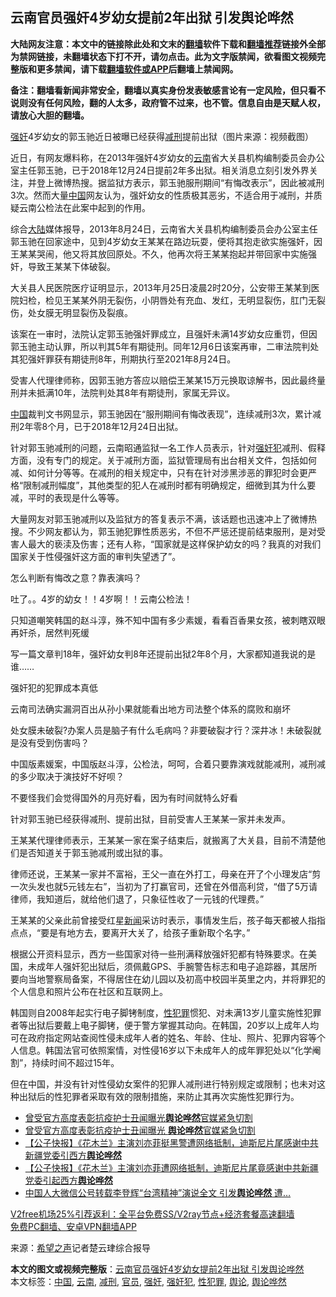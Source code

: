  <h2>云南官员强奸4岁幼女提前2年出狱 引发舆论哗然</h2> <p class="notice"><b>大陆网友注意：本文中的链接除此处和文末的<a href="https://github.com/bannedbook/fanqiang" >翻墙</a>软件下载和<a href="https://github.com/killgcd/justmysocks/blob/master/README.md">翻墙推荐</a>链接外全部为禁网链接，未翻墙状态下打不开，请勿点击。此为文字版禁闻，欲看图文视频完整版和更多禁闻，请下载<a href="https://github.com/bannedbook/fanqiang">翻墙软件或APP</a>后翻墙上禁闻网。</p><p>备注：翻墙看新闻非常安全，翻墙以真实身份发表敏感言论有一定风险，但只看不说则没有任何风险，翻的人太多，政府管不过来，也不管。信息自由是天赋人权，请放心大胆的翻墙。</b></p>  <div class="entry"> <p id="conimg"><a href="https://www.bannedbook.org/bnews/tag/%e5%bc%ba%e5%a5%b8/" class="st_tag internal_tag" rel="tag" title="标签 强奸 下的日志">强奸</a>4岁幼女的郭玉驰近日被曝已经获得<a href="https://www.bannedbook.org/bnews/tag/%E5%87%8F%E5%88%91/" class="st_tag internal_tag" rel="tag" title="标签 减刑 下的日志">减刑</a>提前出狱（图片来源：视频截图）</p> <p>近日，有网友爆料称，在2013年强奸4岁幼女的<a href="https://www.bannedbook.org/bnews/tag/%e4%ba%91%e5%8d%97/" class="st_tag internal_tag" rel="tag" title="标签 云南 下的日志">云南</a>省大关县机构编制委员会办公室主任郭玉驰，已于2018年12月24日提前2年多出狱。相关消息立刻引发外界关注，并登上微博热搜。据监狱方表示，郭玉驰服刑期间“有悔改表示”，因此被减刑3次。然而大量<span class='wp_keywordlink_affiliate'><a href="https://www.bannedbook.org/" title="中国" target="_blank">中国</a></span>网友认为，强奸幼女的性质极其恶劣，不适合用于减刑，并质疑云南公检法在此案中起到的作用。</p> <p>综合<span class='wp_keywordlink_affiliate'><a href="https://www.bannedbook.org/" title="大陆" target="_blank">大陆</a></span>媒体报导，2013年8月24日，云南省大关县机构编制委员会办公室主任郭玉驰在回家途中，见到4岁幼女王某某在路边玩耍，便将其抱走欲实施强奸，因王某某哭闹，他又将其放回原处。不久，他再次将王某某抱起并带回家中实施强奸，导致王某某下体破裂。</p> <p>大关县人民医院医疗证明显示，2013年月25日凌晨2时20分，公安带王某某到医院妇检，检见王某某外阴无裂伤，小阴唇处有充血、发红，无明显裂伤，肛门无裂伤，处女膜无明显裂伤及裂痕。</p> <p>该案在一审时，法院认定郭玉驰强奸罪成立，且强奸未满14岁幼女应重罚，但因郭玉驰主动认罪，所以判其5年有期徒刑。同年12月6日该案再审，二审法院判处其犯强奸罪获有期徒刑8年，刑期执行至2021年8月24日。</p> <p>受害人代理律师称，因郭玉驰方答应以赔偿王某某15万元换取谅解书，因此最终量刑并未抵满10年，法院判处其8年有期徒刑，家属无异议。</p>  <p><a href="https://www.bannedbook.org/bnews/tag/%E4%B8%AD%E5%9B%BD/" class="st_tag internal_tag" rel="tag" title="标签 中国 下的日志">中国</a>裁判文书网显示，郭玉驰因在“服刑期间有悔改表现”，连续减刑3次，累计减刑2年零8个月，已于2018年12月24日出狱。</p> <p>针对郭玉驰减刑的问题，云南昭通监狱一名工作人员表示，针对<a href="https://www.bannedbook.org/bnews/tag/%E5%BC%BA%E5%A5%B8%E7%8A%AF/" class="st_tag internal_tag" rel="tag" title="标签 强奸犯 下的日志">强奸犯</a>减刑、假释方面，没有专门的规定。关于减刑方面，监狱管理局有出台相关文件，包括如何减、如何计分等等。在减刑的相关规定中，只有在针对涉黑涉恶的罪犯时会更严格“限制减刑幅度”，其他类型的犯人在减刑时都有明确规定，细微到其为什么要减，平时的表现是什么等等。</p> <p>大量网友对郭玉驰减刑以及监狱方的答复表示不满，该话题也迅速冲上了微博热搜。不少网友都认为，郭玉驰犯罪性质恶劣，不但不严惩还提前结束服刑，是对受害人最大的亵渎及伤害；还有人称，“国家就是这样保护幼女的吗？我真的对我们国家关于性侵强奸这方面的审判失望透了”。</p> <p>怎么判断有悔改之意？靠表演吗？</p> <p>吐了。。4岁的幼女！！4岁啊！！云南公检法！</p> <p>只知道嘲笑韩国的赵斗淳，殊不知中国有多少素媛，看看百香果女孩，被刺瞎双眼再奸杀，居然判死缓</p>  <p>写一篇文章判18年，强奸幼女判8年还提前出狱2年8个月，大家都知道我说的是谁&#8230;&#8230;</p> <p>强奸犯的犯罪成本真低</p> <p>云南司法确实漏洞百出从孙小果就能看出地方司法整个体系的腐败和崩坏</p> <p>处女膜未破裂?办案人员是脑子有什么毛病吗？非要破裂才行？深井冰！未破裂就是没有受到伤害吗？</p> <p>中国版素媛案，中国版赵斗淳，公检法，呵呵，合着只要靠演戏就能减刑，减刑减的多少取决于演技好不好呗？</p> <p>不要怪我们会觉得国外的月亮好看，因为有时间就特么好看</p>  <p>针对郭玉驰已经获得减刑、提前出狱，目前受害人王某某一家并未发声。</p> <p>王某某代理律师表示，王某某一家在案子结束后，就搬离了大关县，目前不清楚他们是否知道关于郭玉驰减刑或出狱的事。</p> <p>律师还说，王某某一家并不富裕，王父一直在外打工，母亲在开了个小理发店“剪一次头发也就5元钱左右”，当初为了打赢官司，还曾在外借高利贷，“借了5万请律师，我知道后，就给他们退了，只象征性收了一元钱的代理费。”</p> <p>王某某的父亲此前曾接受红星<span class='wp_keywordlink_affiliate'><a href="https://www.bannedbook.org/" title="新闻">新闻</a></span>采访时表示，事情发生后，孩子每天都被人指指点点，“要是有地方去，要离开大关了，给孩子重新取个名字。”</p> <p>根据公开资料显示，西方一些国家对待一些刑满释放强奸犯都有特殊要求。在美国，未成年人强奸犯出狱后，须佩戴GPS、手腕警告标志和电子追踪器，其居所要向当地警察局备案，不得居住在幼儿园以及初高中校园半英里之内，并将罪犯的个人信息和照片公布在社区和互联网上。</p> <p>韩国则自2008年起实行电子脚铐制度，<a href="https://www.bannedbook.org/bnews/tag/%E6%80%A7%E7%8A%AF%E7%BD%AA/" class="st_tag internal_tag" rel="tag" title="标签 性犯罪 下的日志">性犯罪</a>惯犯、对未满13岁儿童实施性犯罪者等出狱后要戴上电子脚铐，便于警方掌握其动向。在韩国，20岁以上成年人均可在政府指定网站查阅性侵未成年人者的姓名、年龄、住址、照片、犯罪内容等个人信息。韩国法官可依照案情，对性侵16岁以下未成年人的成年罪犯处以“化学阉割”，持续时间不超过15年。</p>  <p>但在中国，并没有针对性侵幼女案件的犯罪人减刑进行特别规定或限制；也未对这种出狱后的性犯罪者采取有效的限制措施，来防止其再次实施性犯罪行为。</p> <ul class='op-related-articles' title='相关阅读'> <li><a href='https://www.bannedbook.org/bnews/baitai/20201014/1413742.html' target='_blank'>曾受官方高度表彰抗疫护士丑闻曝光<b>舆论哗然</b>官媒紧急切割</a></li> <li><a href='https://www.bannedbook.org/bnews/headline/20201014/1413659.html' target='_blank'>曾受官方高度表彰抗疫护士丑闻曝光 <b>舆论哗然</b>官媒紧急切割</a></li> <li><a href='https://www.bannedbook.org/bnews/bannedvideo/20200909/1393698.html' target='_blank'>【公子快报】《花木兰》主演刘亦菲挺黑警遭网络抵制，迪斯尼片尾感谢中共新疆党委引西方<b>舆论哗然</b></a></li> <li><a href='https://www.bannedbook.org/bnews/bannedvideo/20200909/1393672.html' target='_blank'>【公子快报】《花木兰》主演刘亦菲遭网络抵制，迪斯尼片尾竟感谢中共新疆党委引起西方<b>舆论哗然</b></a></li> <li><a href='https://www.bannedbook.org/bnews/cbnews/20200731/1372624.html' target='_blank'>中国人大微信公号转载李登辉“台湾精神”演说全文 引发<b>舆论哗然</b> 遭…</a></li> </ul> <p class="texttj"> <a href="https://github.com/bannedbook/fanqiang/wiki/V2ray%E6%9C%BA%E5%9C%BA" target="_blank">V2free机场25%引荐返利：全平台免费SS/V2ray节点+经济套餐高速翻墙</a><br/> <a href="https://github.com/bannedbook/fanqiang/wiki/%E7%A6%81%E9%97%BB%E7%BD%91%E5%AE%89%E5%8D%93%E7%BF%BB%E5%A2%99%E6%96%B0%E9%97%BBAPP" target="_blank">免费PC翻墙、安卓VPN翻墙APP</a></p><p> 来源：<span class='wp_keywordlink_affiliate'><a href="https://www.soundofhope.org" title="希望之声" target="_blank">希望之声</a></span>记者楚云珒综合报导 </p><a name='sharetosocial'></a>       <div><b>本文的图文或视频完整版</b>：<a href='https://www.bannedbook.org/bnews/cbnews/20201216/1448793.html'>云南官员强奸4岁幼女提前2年出狱 引发舆论哗然</a></div>  </div><!--END ENTRY--> <div class="postfooter"> <div>本文标签：<a href="https://www.bannedbook.org/bnews/tag/%E4%B8%AD%E5%9B%BD/" rel="tag">中国</a>, <a href="https://www.bannedbook.org/bnews/tag/%e4%ba%91%e5%8d%97/" rel="tag">云南</a>, <a href="https://www.bannedbook.org/bnews/tag/%E5%87%8F%E5%88%91/" rel="tag">减刑</a>, <a href="https://www.bannedbook.org/bnews/tag/%E5%AE%98%E5%91%98/" rel="tag">官员</a>, <a href="https://www.bannedbook.org/bnews/tag/%e5%bc%ba%e5%a5%b8/" rel="tag">强奸</a>, <a href="https://www.bannedbook.org/bnews/tag/%E5%BC%BA%E5%A5%B8%E7%8A%AF/" rel="tag">强奸犯</a>, <a href="https://www.bannedbook.org/bnews/tag/%E6%80%A7%E7%8A%AF%E7%BD%AA/" rel="tag">性犯罪</a>, <a href="https://www.bannedbook.org/bnews/tag/%E8%88%86%E8%AE%BA/" rel="tag">舆论</a>, <a href="https://www.bannedbook.org/bnews/tag/%E8%88%86%E8%AE%BA%E5%93%97%E7%84%B6/" rel="tag">舆论哗然</a></div>  </div><!--END POSTFOOTER--> 